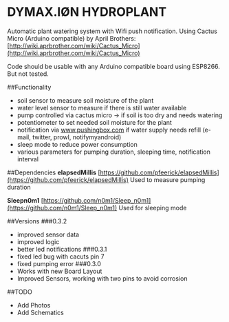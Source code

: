 # DYMAX.IØN HYDROPLANT
Automatic plant watering system with Wifi push notification.
Using Cactus Micro (Arduino compatible) by April Brothers: [http://wiki.aprbrother.com/wiki/Cactus_Micro](http://wiki.aprbrother.com/wiki/Cactus_Micro)

Code should be usable with any Arduino compatible board using ESP8266. But not tested. 

##Functionality
* soil sensor to measure soil moisture of the plant
* water level sensor to measure if there is still water available
* pump controlled via cactus micro -> if soil is too dry and needs watering
* potentiometer to set needed soil moisture for the plant
* notification via www.pushingbox.com if water supply needs refill (e-mail, twitter, prowl, notifymyandroid)
* sleep mode to reduce power consumption
* various parameters for pumping duration, sleeping time, notification interval

##Dependencies
**elapsedMillis** 
[https://github.com/pfeerick/elapsedMillis](https://github.com/pfeerick/elapsedMillis)
Used to measure pumping duration

**Sleepn0m1**
[https://github.com/n0m1/Sleep_n0m1](https://github.com/n0m1/Sleep_n0m1)
Used for sleeping mode

##Versions
###0.3.2
* improved sensor data
* improved logic
* better led notifications
###0.3.1
* fixed led bug with cacuts pin 7
* fixed pumping error 
###0.3.0
* Works with new Board Layout
* Improved Sensors, working with two pins to avoid corrosion 

##TODO
* Add Photos
* Add Schematics
